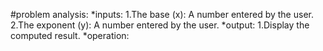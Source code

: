#problem analysis:
*inputs:
1.The base (x): A number entered by the user.
2.The exponent (y): A number entered by the user.
*output:
1.Display the computed result.
*operation:

